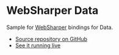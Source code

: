 # WebSharper Data

Sample for [WebSharper](https://websharper.com) bindings for Data.

* [Source repository on GitHub](https://github.com/websharper-samples/Data)
* [See it running live](https://websharper-samples.github.io/Data)
